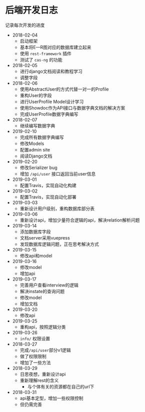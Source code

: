 # 后端开发日志

记录每次开发的进度

- 2018-02-04
  - 启动框架
  - 基本将E—R图对应的数据库建立起来
  - 使用 `rest-framework` 插件
  - 测试了 `cas-ng` 的功能
- 2018-02-05
  - 进行django文档阅读和教程学习
  - 调整字段
- 2018-02-06
  - 使用AbstractUser的方式代替一对一的Profile
  - 重构User的字段
  - 进行UserProfile Model设计学习
  - 使用Showdoc作为API接口与数据字典文档的解决方案 
  - 完成UserProfile数据字典编写
- 2018-02-07
  - 继续编写数据字典
- 2019-02-10
  - 完成所有数据字典编写
  - 修改Models
  - 配置admin site
  - 阅读Django文档
- 2019-02-20
  - 修改Serializer bug
  - 增加 `/api/user` 接口返回当前user信息
- 2019-03-01
  - 配置Travis，实现自动化构建
- 2019-03-02
  - 配置Travis，实现自动化部署
- 2019-03-03
  - 重新设计用户级别，重构数据库部分表
- 2019-03-06
  - 重新设计api，增加少量符合逻辑的api，解决relation解析问题
- 2019-03-14
  - 添加数据库字段
  - 文档server采用vuepress
  - 发现数据库逻辑问题，正在思考解决方式
- 2019-03-15
  - 修改api和model
- 2019-03-16
  - 修改model
  - 增加api
- 2019-03-17
  - 完善用户查看interview的逻辑
  - 解决instate的查询问题
  - 修改model
  - 增加文档
- 2019-03-20
  - 修改api
- 2019-03-25
  - 重构api，按照逻辑分类
- 2019-03-26
  - `info/` 权限设置
- 2018-03-27
  - 完成`/api/user`部分v1逻辑
  - 做了权限限制
  - 增加了一些方法
- 2018-03-29
  - 日思夜想，重新设计api
  - 重新理解rest的含义
    - 与个体有关的资源都在自己的url下
- 2018-03-31
  - api基本定型，增加一些权限控制
  - 但仍需完善